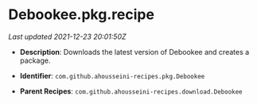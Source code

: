# Debookee.pkg.recipe

_Last updated 2021-12-23 20:01:50Z_

- **Description**: Downloads the latest version of Debookee and creates a package.

- **Identifier**: `com.github.ahousseini-recipes.pkg.Debookee`

- **Parent Recipes**: `com.github.ahousseini-recipes.download.Debookee`
